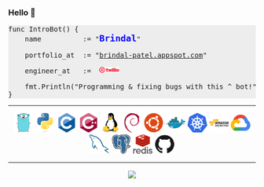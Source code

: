 ### Hello 👋



<pre style="background-color:#EDEDED">
func IntroBot() {
    name          := "<b alt="html" style="color:blue;font-size:18px;">Brindal</b>"
    
    portfolio_at  := "<a href="https://brindal-patel.appspot.com" alt="html" title="assign documentation">brindal-patel.appspot.com</a>"
    
    engineer_at   :=  <a href="https://www.twilio.com/"><img src="https://github.com/brpat07/brpat07/blob/master/svg/twilio.svg" alt="html" style="vertical-align:top; horizontal-align:center;background-color:#EDEDED" width=8%></a>
    
    fmt.Println("Programming & fixing bugs with this ^ bot!")
}
</pre>

---

<p align="center">
    <img src="https://github.com/brpat07/brpat07/blob/master/svg/golang.svg" alt="html" width=8%>
    <img src="https://github.com/brpat07/brpat07/blob/master/svg/python.svg" alt="html" width=8%>
    <img src="https://github.com/brpat07/brpat07/blob/master/svg/c_original.svg" alt="html" width=8%>
    <img src="https://github.com/brpat07/brpat07/blob/master/svg/cplusplus_original.svg" alt="html" width=8%>
    <img src="https://github.com/brpat07/brpat07/blob/master/svg/linux.svg" alt="html" width=8%>
    <img src="https://github.com/brpat07/brpat07/blob/master/svg/debian.svg" alt="html" width=8%>
    <img src="https://github.com/brpat07/brpat07/blob/master/svg/ubuntu.svg" alt="html" width=8%> 
    <img src="https://github.com/brpat07/brpat07/blob/master/svg/docker.svg" alt="html" width=8%>
    <img src="https://github.com/brpat07/brpat07/blob/master/svg/kube.svg" alt="html" width=8%>
    <img src="https://github.com/brpat07/brpat07/blob/master/svg/aws.svg" alt="html" width=8%>
    <img src="https://github.com/brpat07/brpat07/blob/master/svg/google_cloud.svg" alt="html" width=8%>
    <img src="https://github.com/brpat07/brpat07/blob/master/svg/mysql.svg" alt="html" width=8%>
    <img src="https://github.com/brpat07/brpat07/blob/master/svg/postgresql.svg" alt="html" width=8%>
    <img src="https://github.com/brpat07/brpat07/blob/master/svg/redis.svg" alt="html" width=8%>
    <img src="https://github.com/brpat07/brpat07/blob/master/svg/github.svg" alt="html" width=8%>
</p>

---

<p align="center">
    <img src='https://github-readme-stats.vercel.app/api?username=brpat07&count_private=true&show_icons=true&theme=tokyonight&hide=contribs,prs' align="center"/>
</p>
